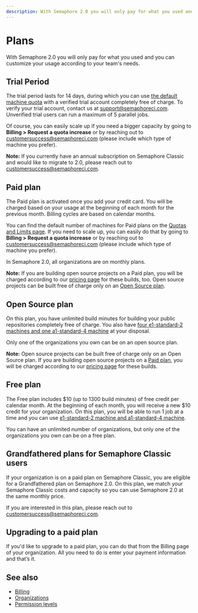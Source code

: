 ```yaml
---
description: With Semaphore 2.0 you will only pay for what you used and you can customize your usage according to your team's needs. See more about Semaphore 2.0 plans.
---
```


# Plans

With Semaphore 2.0 you will only pay for what you used and you can customize
your usage according to your team's needs.

## Trial Period

The trial period lasts for 14 days, during which you can use
[the default machine quota](https://docs.semaphoreci.com/reference/quotas-and-limits/)
with a verified trial account completely free of charge. To verify your trial account, 
contact us at [support@semaphoreci.com](mailto:support@semaphoreci.com). 
Unverified trial users can run a maximum of 5 parallel jobs.


Of course, you can easily scale up if you need a bigger capacity by going to
**Billing > Request a quota increase** or by reaching
out to
[customersuccess@semaphoreci.com](mailto:customersuccess@semaphoreci.com)
(please include which type of machine you prefer).

**Note:** If you currently have an annual subscription on Semaphore Classic and
would like to migrate to 2.0, please reach out to
[customersuccess@semaphoreci.com](mailto:customersuccess@semaphoreci.com).

## Paid plan

The Paid plan is activated once you add your credit card. You will be
charged based on your usage at the beginning of each month for the previous
month. Billing cycles are based on calendar months.

You can find the default number of machines for Paid plans on the [Quotas and
Limits page](https://docs.semaphoreci.com/reference/quotas-and-limits/).
If you need to scale up, you can easily do that by going to
**Billing > Request a quota increase** or by reaching
out to
[customersuccess@semaphoreci.com](mailto:customersuccess@semaphoreci.com)
(please include which type of machine you prefer).

In Semaphore 2.0, all organizations are on monthly plans.

**Note:** If you are building open source projects on a Paid plan, you will be 
charged according to our [pricing page](https://semaphoreci.com/pricing) for these
builds, too. Open source projects can be built free of charge only on an [Open Source
plan](https://docs.semaphoreci.com/account-management/plans/#open-source-plan).

## Open Source plan

On this plan, you have unlimited build minutes for building your public
repositories completely free of charge. You also have [four e1-standard-2 machines 
and one a1-standard-4 machine](https://docs.semaphoreci.com/ci-cd-environment/machine-types/) at your disposal.

Only one of the organizations you own can be on an open source plan.

**Note:** Open source projects can be built free of charge only on an Open Source
plan. If you are building open source projects on a [Paid plan](https://docs.semaphoreci.com/account-management/plans/#paid-plan), you will be charged according to our [pricing page](https://semaphoreci.com/pricing)
for these builds.

## Free plan

The Free plan includes $10 (up to 1300 build minutes) of free credit per calendar 
month. At the beginning of each month, you will receive a new $10 credit for your
organization. On this plan, you will be able to run 1 job at a time and you can 
use [e1-standard-2 machine and a1-standard-4 machine](https://docs.semaphoreci.com/ci-cd-environment/machine-types/).

You can have an unlimited number of organizations, but only one of the
organizations you own can be on a free plan.

## Grandfathered plans for Semaphore Classic users

If your organization is on a paid plan on Semaphore Classic, you are eligible for 
a Grandfathered plan on Semaphore 2.0. On this plan, we match your Semaphore Classic 
costs and capacity so you can use Semaphore 2.0 at the same monthly price. 

If you are interested in this plan, please reach out to [customersuccess@semaphoreci.com](mailto:customersuccess@semaphoreci.com).

## Upgrading to a paid plan

If you'd like to upgrade to a paid plan, you can do that from the  Billing page of
your organization. All you need to do is enter your payment information and that’s it.

## See also

- [Billing](https://docs.semaphoreci.com/account-management/billing/)
- [Organizations](https://docs.semaphoreci.com/account-management/organizations/)
- [Permission levels](https://docs.semaphoreci.com/account-management/permission-levels/)
